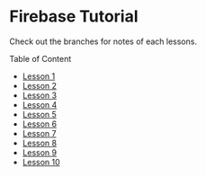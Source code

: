 # Firebase Tutorial

Check out the branches for notes of each lessons.

Table of Content
<ul>
<li><a href="https://github.com/Anuj-Khadka/Firebase-Tutorial/tree/lesson-1">Lesson 1</a></li>
<li><a href="https://github.com/Anuj-Khadka/Firebase-Tutorial/tree/lesson-2">Lesson 2</a></li>
  <li><a href="https://github.com/Anuj-Khadka/Firebase-Tutorial/tree/lesson-3">Lesson 3</a></li>
  <li><a href="https://github.com/Anuj-Khadka/Firebase-Tutorial/tree/lesson-4">Lesson 4</a></li>
  <li><a href="https://github.com/Anuj-Khadka/Firebase-Tutorial/tree/lesson-5">Lesson 5</a></li>
  <li><a href="https://github.com/Anuj-Khadka/Firebase-Tutorial/tree/lesson-6">Lesson 6</a></li>
  <li><a href="https://github.com/Anuj-Khadka/Firebase-Tutorial/tree/lesson-7">Lesson 7</a></li>
  <li><a href="https://github.com/Anuj-Khadka/Firebase-Tutorial/tree/lesson-8">Lesson 8</a></li>
  <li><a href="https://github.com/Anuj-Khadka/Firebase-Tutorial/tree/lesson-9">Lesson 9</a></li>
  <li><a href="https://github.com/Anuj-Khadka/Firebase-Tutorial/tree/lesson-10">Lesson 10</a></li>
</ul>

